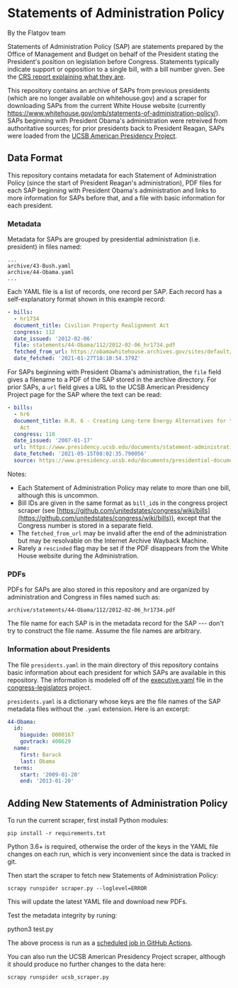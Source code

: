 Statements of Administration Policy
===================================

By the Flatgov team

Statements of Administration Policy (SAP) are statements prepared by the Office of Management and Budget on behalf of the President stating the President's position on legislation before Congress. Statements typically indicate support or opposition to a single bill, with a bill number given. See the [CRS report explaining what they are](https://www.everycrsreport.com/reports/R44539.html).

This repository contains an archive of SAPs from previous presidents (which are no longer available on whitehouse.gov) and a scraper for downloading SAPs from the current White House website (currently https://www.whitehouse.gov/omb/statements-of-administration-policy/). SAPs beginning with President Obama's administration were retreived from authoritative sources; for prior presidents back to President Reagan, SAPs were loaded from the [UCSB American Presidency Project](https://www.presidency.ucsb.edu/documents/presidential-documents-archive-guidebook/statements-administration-policy-reagan-1985).

Data Format
-----------

This repository contains metadata for each Statement of Administration Policy (since the start of President Reagan's administration), PDF files for each SAP beginning with President Obama's administration and links to more information for SAPs before that, and a file with basic information for each president.

### Metadata

Metadata for SAPs are grouped by presidential administration (i.e. president) in files named:

	...
	archive/43-Bush.yaml
	archive/44-Obama.yaml
	...

Each YAML file is a list of records, one record per SAP. Each record has a self-explanatory format shown in this example record:

```yaml
- bills:
  - hr1734
  document_title: Civilian Property Realignment Act
  congress: 112
  date_issued: '2012-02-06'
  file: statements/44-Obama/112/2012-02-06_hr1734.pdf
  fetched_from_url: https://obamawhitehouse.archives.gov/sites/default/files/omb/legislative/sap/112/saphr1734h_20120206.pdf
  date_fetched: '2021-01-27T18:10:54.379Z'
```

For SAPs beginning with President Obama's administration, the `file` field gives a filename to a PDF of the SAP stored in the archive directory. For prior SAPs, a `url` field gives a URL to the UCSB American Presidency Project page for the SAP where the text can be read:

```yaml
- bills:
  - hr6
  document_title: H.R. 6 - Creating Long-term Energy Alternatives for the Nation (CLEAN)
    Act
  congress: 110
  date_issued: '2007-01-17'
  url: https://www.presidency.ucsb.edu/documents/statement-administration-policy-hr-6-creating-long-term-energy-alternatives-for-the-nation
  date_fetched: '2021-05-15T08:02:35.790056'
  source: https://www.presidency.ucsb.edu/documents/presidential-documents-archive-guidebook/statements-administration-policy-reagan-1985
```

Notes:

* Each Statement of Administration Policy may relate to more than one bill, although this is uncommon.
* Bill IDs are given in the same format as `bill_id`s in the congress project scraper (see [https://github.com/unitedstates/congress/wiki/bills](https://github.com/unitedstates/congress/wiki/bills)), except that the Congress number is stored in a separate field.
* The `fetched_from_url` may be invalid after the end of the administration but may be resolvable on the Internet Archive Wayback Machine.
* Rarely a `rescinded` flag may be set if the PDF disappears from the White House website during the Administration.

### PDFs

PDFs for SAPs are also stored in this repository and are organized by administration and Congress in files named such as:

	archive/statements/44-Obama/112/2012-02-06_hr1734.pdf

The file name for each SAP is in the metadata record for the SAP --- don't try to construct the file name. Assume the file names are arbitrary.

### Information about Presidents

The file `presidents.yaml` in the main directory of this repository contains basic information about each president for which SAPs are available in this repository. The information is modeled off of the [executive.yaml](https://github.com/unitedstates/congress-legislators/blob/main/executive.yaml) file in the [congress-legislators](https://github.com/unitedstates/congress-legislators/) project.

`presidents.yaml` is a dictionary whose keys are the file names of the SAP metadata files without the `.yaml` extension. Here is an excerpt:

```yaml
44-Obama:
  id:
    bioguide: O000167
    govtrack: 400629
  name:
    first: Barack
    last: Obama
  terms:
    start: '2009-01-20'
    end: '2013-01-20'
```

Adding New Statements of Administration Policy
----------------------------------------------

To run the current scraper, first install Python modules:

	pip install -r requirements.txt

Python 3.6+ is required, otherwise the order of the keys in the YAML file changes on each run, which is very inconvenient since the data is tracked in git.

Then start the scraper to fetch new Statements of Administration Policy:

	scrapy runspider scraper.py --loglevel=ERROR

This will update the latest YAML file and download new PDFs.

Test the metadata integrity by runing:
  
  python3 test.py

The above process is run as a [scheduled job in GitHub Actions](.github/workflows/run_scraper.yaml).

You can also run the UCSB American Presidency Project scraper, although it should produce no further changes to the data here:

	scrapy runspider ucsb_scraper.py

